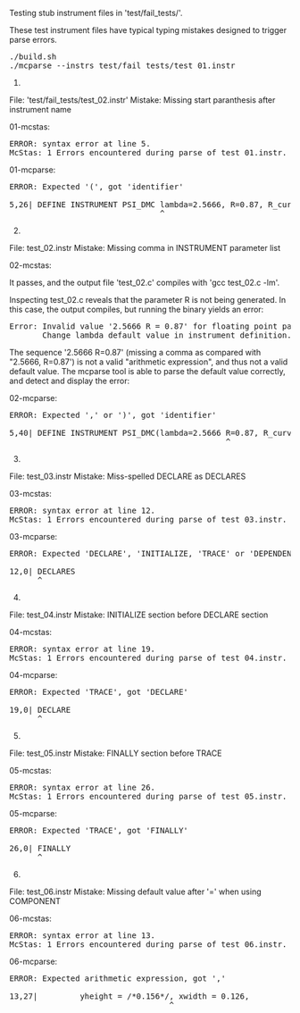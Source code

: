 
Testing stub instrument files in 'test/fail_tests/'.

These test instrument files have typical typing mistakes designed to trigger
parse errors.

<pre>
./build.sh
./mcparse --instrs test/fail_tests/test_01.instr
</pre>


1)

File: 'test/fail_tests/test_02.instr'
Mistake: Missing start paranthesis after instrument name

01-mcstas:

<pre>
ERROR: syntax error at line 5.
McStas: 1 Errors encountered during parse of test_01.instr.
</pre>

01-mcparse:

<pre>
ERROR: Expected '(', got 'identifier'

5,26| DEFINE INSTRUMENT PSI_DMC lambda=2.5666, R=0.87, R_curve=0.87, string filename="Na2Ca3Al2F14.laz")
                                ^
</pre>


2)

File: test_02.instr
Mistake: Missing comma in INSTRUMENT parameter list

02-mcstas:

It passes, and the output file 'test_02.c' compiles with 'gcc test_02.c -lm'.

Inspecting test_02.c reveals that the parameter R is not being generated. In this case, the
output compiles, but running the binary yields an error:

<pre>
Error: Invalid value '2.5666 R = 0.87' for floating point parameter lambda (mcparmerror_double)
       Change lambda default value in instrument definition.
</pre>

The sequence '2.5666 R=0.87' (missing a comma as compared with "2.5666, R=0.87') is not a
valid "arithmetic expression", and thus not a valid default value.
The mcparse tool is able to parse the default value correctly, and detect and display the error:

02-mcparse:

<pre>
ERROR: Expected ',' or ')', got 'identifier'

5,40| DEFINE INSTRUMENT PSI_DMC(lambda=2.5666 R=0.87, R_curve=0.87, string filename="Na2Ca3Al2F14.laz")
                                              ^
</pre>


3)

File: test_03.instr
Mistake: Miss-spelled DECLARE as DECLARES

03-mcstas:

<pre>
ERROR: syntax error at line 12.
McStas: 1 Errors encountered during parse of test_03.instr.
</pre>

03-mcparse:

<pre>
ERROR: Expected 'DECLARE', 'INITIALIZE, 'TRACE' or 'DEPENDENCY got 'DECLARES'

12,0| DECLARES
      ^
</pre>


4)

File: test_04.instr
Mistake: INITIALIZE section before DECLARE section

04-mcstas:

<pre>
ERROR: syntax error at line 19.
McStas: 1 Errors encountered during parse of test_04.instr.
</pre>

04-mcparse:

<pre>
ERROR: Expected 'TRACE', got 'DECLARE'

19,0| DECLARE 
      ^
</pre>


5)

File: test_05.instr
Mistake: FINALLY section before TRACE

05-mcstas:

<pre>
ERROR: syntax error at line 26.
McStas: 1 Errors encountered during parse of test_05.instr.
</pre>

05-mcparse:

<pre>
ERROR: Expected 'TRACE', got 'FINALLY'

26,0| FINALLY
      ^
</pre>


6)

File: test_06.instr
Mistake: Missing default value after '=' when using COMPONENT

06-mcstas:

<pre>
ERROR: syntax error at line 13.
McStas: 1 Errors encountered during parse of test_06.instr.
</pre>

06-mcparse:

<pre>
ERROR: Expected arithmetic expression, got ','

13,27|         yheight = /*0.156*/, xwidth = 0.126,
                                  ^
</pre>






